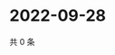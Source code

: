 # 2022-09-28

共 0 条

<!-- BEGIN WEIBO -->
<!-- 最后更新时间 Wed Sep 28 2022 23:24:02 GMT+0800 (China Standard Time) -->

<!-- END WEIBO -->
